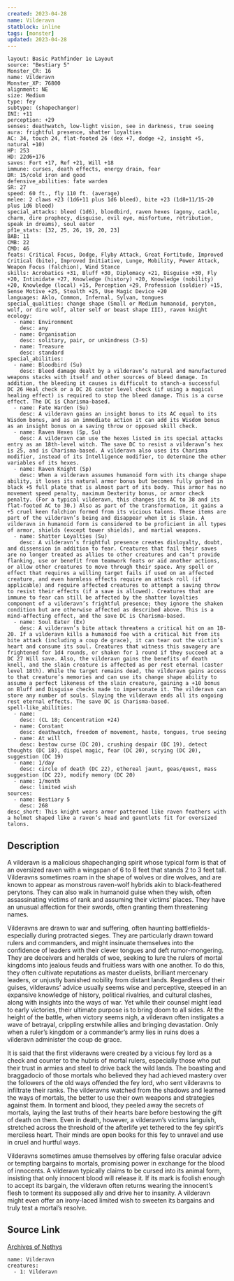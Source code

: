```yaml
---
created: 2023-04-28
name: Vilderavn
statblock: inline
tags: [monster]
updated: 2023-04-28
---
```

```statblock
layout: Basic Pathfinder 1e Layout
source: "Bestiary 5"
Monster_CR: 16
name: Vilderavn
Monster_XP: 76800
alignment: NE
size: Medium
type: fey
subtype: (shapechanger)
INI: +11
perception: +29
senses: deathwatch, low-light vision, see in darkness, true seeing
aura: frightful presence, shatter loyalties
AC: 34, touch 24, flat-footed 26 (dex +7, dodge +2, insight +5, natural +10)
HP: 253
HD: 22d6+176
saves: Fort +17, Ref +21, Will +18
immune: curses, death effects, energy drain, fear
DR: 15/cold iron and good
defensive_abilities: fate warden
SR: 27
speed: 60 ft., fly 110 ft. (average)
melee: 2 claws +23 (1d6+11 plus 1d6 bleed), bite +23 (1d8+11/15-20 plus 1d6 bleed)
special_attacks: bleed (1d6), bloodbird, raven hexes (agony, cackle, charm, dire prophecy, disguise, evil eye, misfortune, retribution, speak in dreams), soul eater
pf1e_stats: [32, 25, 26, 19, 20, 23]
BAB: 11
CMB: 22
CMD: 46
feats: Critical Focus, Dodge, Flyby Attack, Great Fortitude, Improved Critical (bite), Improved Initiative, Lunge, Mobility, Power Attack, Weapon Focus (falchion), Wind Stance
skills: Acrobatics +31, Bluff +30, Diplomacy +21, Disguise +30, Fly +20, Intimidate +27, Knowledge (history) +20, Knowledge (nobility) +20, Knowledge (local) +15, Perception +29, Profession (soldier) +15, Sense Motive +25, Stealth +25, Use Magic Device +20
languages: Aklo, Common, Infernal, Sylvan, tongues
special_qualities: change shape (Small or Medium humanoid, peryton, wolf, or dire wolf, alter self or beast shape III), raven knight
ecology:
  - name: Environment
    desc: any
  - name: Organisation
    desc: solitary, pair, or unkindness (3-5)
  - name: Treasure
    desc: standard
special_abilities:
  - name: Bloodbird (Su)
    desc: Bleed damage dealt by a vilderavn’s natural and manufactured weapons stacks with itself and other sources of bleed damage. In addition, the bleeding it causes is difficult to stanch-a successful DC 26 Heal check or a DC 26 caster level check (if using a magical healing effect) is required to stop the bleed damage. This is a curse effect. The DC is Charisma-based.
  - name: Fate Warden (Su)
    desc: A vilderavn gains an insight bonus to its AC equal to its Wisdom bonus, and as an immediate action it can add its Wisdom bonus as an insight bonus on a saving throw or opposed skill check.
  - name: Raven Hexes (Sp, Su)
    desc: A vilderavn can use the hexes listed in its special attacks entry as an 18th-level witch. The save DC to resist a vilderavn’s hex is 25, and is Charisma-based. A vilderavn also uses its Charisma modifier, instead of its Intelligence modifier, to determine the other variables of its hexes.
  - name: Raven Knight (Sp)
    desc: When a vilderavn assumes humanoid form with its change shape ability, it loses its natural armor bonus but becomes fully garbed in black +5 full plate that is almost part of its body. This armor has no movement speed penalty, maximum Dexterity bonus, or armor check penalty. (For a typical vilderavn, this changes its AC to 38 and its flat-footed AC to 30.) Also as part of the transformation, it gains a +5 cruel keen falchion formed from its vicious talons. These items are part of the vilderavn’s being and disappear when it is slain. A vilderavn in humanoid form is considered to be proficient in all types of armor, shields (except tower shields), and martial weapons.
  - name: Shatter Loyalties (Su)
    desc: A vilderavn’s frightful presence creates disloyalty, doubt, and dissension in addition to fear. Creatures that fail their saves are no longer treated as allies to other creatures and can’t provide flanking, use or benefit from teamwork feats or aid another actions, or allow other creatures to move through their space. Any spell or effect that requires a willing target fails if used on an affected creature, and even harmless effects require an attack roll (if applicable) and require affected creatures to attempt a saving throw to resist their effects (if a save is allowed). Creatures that are immune to fear can still be affected by the shatter loyalties component of a vilderavn’s frightful presence; they ignore the shaken condition but are otherwise affected as described above. This is a mind-affecting effect, and the save DC is Charisma-based.
  - name: Soul Eater (Ex)
    desc: A vilderavn’s bite attack threatens a critical hit on an 18-20. If a vilderavn kills a humanoid foe with a critical hit from its bite attack (including a coup de grace), it can tear out the victim’s heart and consume its soul. Creatures that witness this savagery are frightened for 1d4 rounds, or shaken for 1 round if they succeed at a DC 27 Will save. Also, the vilderavn gains the benefits of death knell, and the slain creature is affected as per rest eternal (caster level 18th). While the target remains dead, the vilderavn gains access to that creature’s memories and can use its change shape ability to assume a perfect likeness of the slain creature, gaining a +10 bonus on Bluff and Disguise checks made to impersonate it. The vilderavn can store any number of souls. Slaying the vilderavn ends all its ongoing rest eternal effects. The save DC is Charisma-based.
spell-like_abilities:
  - name:
    desc: (CL 18; Concentration +24)
  - name: Constant
    desc: deathwatch, freedom of movement, haste, tongues, true seeing
  - name: At will
    desc: bestow curse (DC 20), crushing despair (DC 19), detect thoughts (DC 18), dispel magic, fear (DC 20), scrying (DC 20), suggestion (DC 19)
  - name: 1/day
    desc: circle of death (DC 22), ethereal jaunt, geas/quest, mass suggestion (DC 22), modify memory (DC 20)
  - name: 1/month
    desc: limited wish
sources:
  - name: Bestiary 5
    desc: 268
desc_short: This knight wears armor patterned like raven feathers with a helmet shaped like a raven’s head and gauntlets fit for oversized talons.
```
## Description
A vilderavn is a malicious shapechanging spirit whose typical form is that of an oversized raven with a wingspan of 6 to 8 feet that stands 2 to 3 feet tall. Vilderavns sometimes roam in the shape of wolves or dire wolves, and are known to appear as monstrous raven-wolf hybrids akin to black-feathered perytons. They can also walk in humanoid guise when they wish, often assassinating victims of rank and assuming their victims’ places. They have an unusual affection for their swords, often granting them threatening names.

 Vilderavns are drawn to war and suffering, often haunting battlefields-especially during protracted sieges. They are particularly drawn toward rulers and commanders, and might insinuate themselves into the confidence of leaders with their clever tongues and deft rumor-mongering. They are deceivers and heralds of woe, seeking to lure the rulers of mortal kingdoms into jealous feuds and fruitless wars with one another. To do this, they often cultivate reputations as master duelists, brilliant mercenary leaders, or unjustly banished nobility from distant lands. Regardless of their guises, vilderavns’ advice usually seems wise and perceptive, steeped in an expansive knowledge of history, political rivalries, and cultural clashes, along with insights into the ways of war. Yet while their counsel might lead to early victories, their ultimate purpose is to bring doom to all sides. At the height of the battle, when victory seems nigh, a vilderavn often instigates a wave of betrayal, crippling erstwhile allies and bringing devastation. Only when a ruler’s kingdom or a commander’s army lies in ruins does a vilderavn administer the coup de grace.

 It is said that the first vilderavns were created by a vicious fey lord as a check and counter to the hubris of mortal rulers, especially those who put their trust in armies and steel to drive back the wild lands. The boasting and braggadocio of those mortals who believed they had achieved mastery over the followers of the old ways offended the fey lord, who sent vilderavns to infiltrate their ranks. The vilderavns watched from the shadows and learned the ways of mortals, the better to use their own weapons and strategies against them. In torment and blood, they peeled away the secrets of mortals, laying the last truths of their hearts bare before bestowing the gift of death on them. Even in death, however, a vilderavn’s victims languish, stretched across the threshold of the afterlife yet tethered to the fey spirit’s merciless heart. Their minds are open books for this fey to unravel and use in cruel and hurtful ways.

 Vilderavns sometimes amuse themselves by offering false oracular advice or tempting bargains to mortals, promising power in exchange for the blood of innocents. A vilderavn typically claims to be cursed into its animal form, insisting that only innocent blood will release it. If its mark is foolish enough to accept its bargain, the vilderavn often returns wearing the innocent’s flesh to torment its supposed ally and drive her to insanity. A vilderavn might even offer an irony-laced limited wish to sweeten its bargains and truly test a mortal’s resolve.
## Source Link
[Archives of Nethys](https://aonprd.com/MonsterDisplay.aspx?ItemName=Vilderavn)
```encounter-table
name: Vilderavn
creatures:
  - 1: Vilderavn
```
